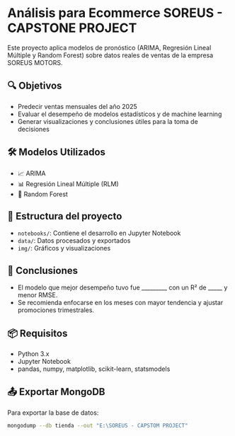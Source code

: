 # Análisis para Ecommerce SOREUS - CAPSTONE PROJECT

Este proyecto aplica modelos de pronóstico (ARIMA, Regresión Lineal Múltiple y Random Forest) sobre datos reales de ventas de la empresa SOREUS MOTORS.

## 🔍 Objetivos
- Predecir ventas mensuales del año 2025
- Evaluar el desempeño de modelos estadísticos y de machine learning
- Generar visualizaciones y conclusiones útiles para la toma de decisiones

## 🛠️ Modelos Utilizados
- 📈 ARIMA
- 📊 Regresión Lineal Múltiple (RLM)
- 🌲 Random Forest

## 📁 Estructura del proyecto
- `notebooks/`: Contiene el desarrollo en Jupyter Notebook
- `data/`: Datos procesados y exportados
- `img/`: Gráficos y visualizaciones

## 🧠 Conclusiones
- El modelo que mejor desempeño tuvo fue _________ con un R² de _____ y menor RMSE.
- Se recomienda enfocarse en los meses con mayor tendencia y ajustar promociones trimestrales.
## 📦 Requisitos
- Python 3.x
- Jupyter Notebook
- pandas, numpy, matplotlib, scikit-learn, statsmodels

## 📤 Exportar MongoDB
Para exportar la base de datos:
```bash
mongodump --db tienda --out "E:\SOREUS - CAPSTOM PROJECT"

